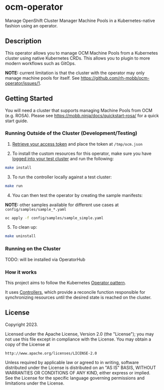 # ocm-operator

Manage OpenShift Cluster Manager Machine Pools in a Kubernetes-native fashion using 
an operator.


## Description

This operator allows you to manage OCM Machine Pools from a Kubernetes cluster using 
native Kubernetes CRDs.  This allows you to plugin to more modern workflows such 
as GitOps.

**NOTE:** current limitation is that the cluster with the operator may only manage 
machine pools for itself.  See https://github.com/rh-mobb/ocm-operator/issues/1.


## Getting Started

You will need a cluster that supports managing Machine Pools from OCM (e.g. ROSA).  Please 
see https://mobb.ninja/docs/quickstart-rosa/ for a quick start guide.


### Running Outside of the Cluster (Development/Testing)

1. [Retrieve your access token](https://mobb.ninja/docs/quickstart-rosa/#get-a-red-hat-offline-access-token) and 
place the token at `/tmp/ocm.json`

2. To install the custom resources for this operator, make sure you have [logged into 
your test cluster](https://docs.openshift.com/rosa/rosa_install_access_delete_clusters/rosa-sts-accessing-cluster.html) and run the following:

```bash
make install
```

3. To run the controller locally against a test cluster:

```bash
make run
```

4. You can then test the operator by creating the sample manifests:

**NOTE:** other samples available for different use cases at `config/samples/sample_*.yaml`

```bash
oc apply -f config/samples/sample_simple.yaml
```

5. To clean up:

```bash
make uninstall
```


### Running on the Cluster

TODO: will be installed via OperatorHub


### How it works
This project aims to follow the Kubernetes [Operator pattern](https://kubernetes.io/docs/concepts/extend-kubernetes/operator/).

It uses [Controllers](https://kubernetes.io/docs/concepts/architecture/controller/),
which provide a reconcile function responsible for synchronizing resources until the desired state is reached on the cluster.


## License

Copyright 2023.

Licensed under the Apache License, Version 2.0 (the "License");
you may not use this file except in compliance with the License.
You may obtain a copy of the License at

    http://www.apache.org/licenses/LICENSE-2.0

Unless required by applicable law or agreed to in writing, software
distributed under the License is distributed on an "AS IS" BASIS,
WITHOUT WARRANTIES OR CONDITIONS OF ANY KIND, either express or implied.
See the License for the specific language governing permissions and
limitations under the License.

